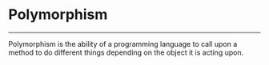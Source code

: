 # Polymorphism
<hr>
Polymorphism is the ability of a programming language to call upon a method to do different things depending on the object it is acting upon.